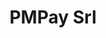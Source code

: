 ---
CF del Contraente: '8747230962'
title: PMPay Srl
lang: it
child_of_ref: partner-qualificati-elenco
---
